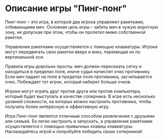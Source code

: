 # Описание игры "Пинг-понг"

Пинг-понг – это игра, в которой два игрока управляют ракетками, отбивающими мяч. Основная цель игры – забить мяч в чужую воротную зону, не допуская при этом, чтобы он пролетел мимо собственной ракетки.

Управление ракетками осуществляется с помощью клавиатуры. Игроки могут передвигать свои ракетки вверх и вниз, перемещая их по вертикальной оси.

Правила игры довольно просты: мяч должен пересекать сетку и находиться в пределах поля, иначе судья начислит очко противнику. Если мяч падает на поле в пределах поля противника, засчитывается очко. Побеждает тот игрок, который наберет больше очков.

Игроки могут играть друг против друга или против компьютера, который будет выступать в качестве соперника. В игре есть несколько уровней сложности, на которых можно настроить противника, чтобы получить более интересную и эффективную игру.

Игра Пинг-понг является отличным способом развлечения с друзьями или семьей. Ее легко настроить и запускать, а управление ракетками осуществляется с помощью привычных клавиш клавиатуры. Наслаждайтесь игрой и попробуйте победить своих соперников!
